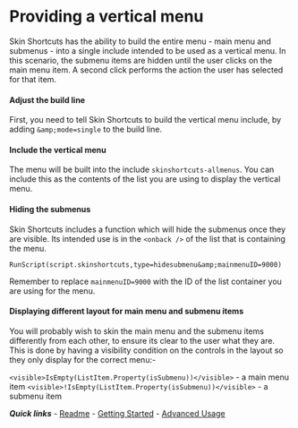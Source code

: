 # Providing a vertical menu

Skin Shortcuts has the ability to build the entire menu - main menu and submenus - into a single include intended to be used as a vertical menu. In this scenario, the submenu items are hidden until the user clicks on the main menu item. A second click performs the action the user has selected for that item.

#### Adjust the build line

First, you need to tell Skin Shortcuts to build the vertical menu include, by adding `&amp;mode=single` to the build line.

#### Include the vertical menu

The menu will be built into the include `skinshortcuts-allmenus`. You can include this as the contents of the list you are using to display the vertical menu.

#### Hiding the submenus

Skin Shortcuts includes a function which will hide the submenus once they are visible. Its intended use is in the `<onback />` of the list that is containing the menu.

`RunScript(script.skinshortcuts,type=hidesubmenu&amp;mainmenuID=9000)`

Remember to replace `mainmenuID=9000` with the ID of the list container you are using for the menu.

#### Displaying different layout for main menu and submenu items

You will probably wish to skin the main menu and the submenu items differently from each other, to ensure its clear to the user what they are. This is done by having a visibility condition on the controls in the layout so they only display for the correct menu:-

`<visible>IsEmpty(ListItem.Property(isSubmenu))</visible>` - a main menu item
`<visible>!IsEmpty(ListItem.Property(isSubmenu))</visible>` - a submenu item

***Quick links*** - [Readme](../../../README.md) - [Getting Started](../started/Getting%20Started.md) - [Advanced Usage](./Advanced%20Usage.md)